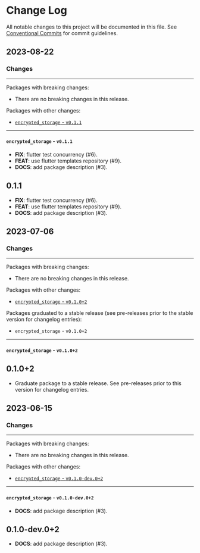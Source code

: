 # Change Log

All notable changes to this project will be documented in this file.
See [Conventional Commits](https://conventionalcommits.org) for commit guidelines.

## 2023-08-22

### Changes

---

Packages with breaking changes:

 - There are no breaking changes in this release.

Packages with other changes:

 - [`encrypted_storage` - `v0.1.1`](#encrypted_storage---v011)

---

#### `encrypted_storage` - `v0.1.1`

 - **FIX**: flutter test concurrency (#6).
 - **FEAT**: use flutter templates repository (#9).
 - **DOCS**: add package description (#3).

## 0.1.1

 - **FIX**: flutter test concurrency (#6).
 - **FEAT**: use flutter templates repository (#9).
 - **DOCS**: add package description (#3).


## 2023-07-06

### Changes

---

Packages with breaking changes:

 - There are no breaking changes in this release.

Packages with other changes:

 - [`encrypted_storage` - `v0.1.0+2`](#encrypted_storage---v0102)

Packages graduated to a stable release (see pre-releases prior to the stable version for changelog entries):

 - `encrypted_storage` - `v0.1.0+2`

---

#### `encrypted_storage` - `v0.1.0+2`

## 0.1.0+2

 - Graduate package to a stable release. See pre-releases prior to this version for changelog entries.


## 2023-06-15

### Changes

---

Packages with breaking changes:

 - There are no breaking changes in this release.

Packages with other changes:

 - [`encrypted_storage` - `v0.1.0-dev.0+2`](#encrypted_storage---v010-dev02)

---

#### `encrypted_storage` - `v0.1.0-dev.0+2`

 - **DOCS**: add package description (#3).

## 0.1.0-dev.0+2

 - **DOCS**: add package description (#3).


